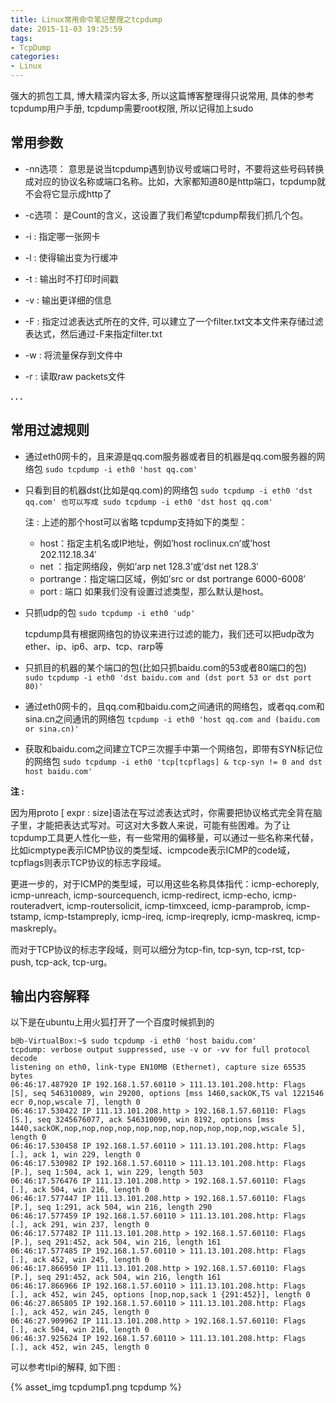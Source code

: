 ```yaml
---
title: Linux常用命令笔记整理之tcpdump
date: 2015-11-03 19:25:59
tags: 
- TcpDump
categories:
- Linux
---
```


强大的抓包工具, 博大精深内容太多, 所以这篇博客整理得只说常用, 具体的参考tcpdump用户手册, 
tcpdump需要root权限, 所以记得加上sudo

## **常用参数**
- -nn选项：
意思是说当tcpdump遇到协议号或端口号时，不要将这些号码转换成对应的协议名称或端口名称。比如，大家都知道80是http端口，tcpdump就不会将它显示成http了

- -c选项：
是Count的含义，这设置了我们希望tcpdump帮我们抓几个包。

- -i : 指定哪一张网卡

- -l : 使得输出变为行缓冲

- -t :  输出时不打印时间戳

- -v :  输出更详细的信息

- -F : 指定过滤表达式所在的文件, 可以建立了一个filter.txt文本文件来存储过滤表达式，然后通过-F来指定filter.txt

- -w : 将流量保存到文件中

- -r :  读取raw packets文件

**. . .**<!-- more -->

## **常用过滤规则**

- 通过eth0网卡的，且来源是qq.com服务器或者目的机器是qq.com服务器的网络包
`sudo tcpdump -i eth0 'host qq.com'`

- 只看到目的机器dst(比如是qq.com)的网络包
`sudo tcpdump -i eth0 'dst qq.com' 也可以写成 sudo tcpdump -i eth0 'dst host qq.com'`

    注 : 上述的那个host可以省略
    tcpdump支持如下的类型：
    - host：指定主机名或IP地址，例如’host roclinux.cn’或’host 202.112.18.34′
    - net ：指定网络段，例如’arp net 128.3’或’dst net 128.3′
    - portrange：指定端口区域，例如’src or dst portrange 6000-6008′
    - port : 端口
    如果我们没有设置过滤类型，那么默认是host。

- 只抓udp的包
`sudo tcpdump -i eth0 'udp'`

    tcpdump具有根据网络包的协议来进行过滤的能力，我们还可以把udp改为ether、ip、ip6、arp、tcp、rarp等

- 只抓目的机器的某个端口的包(比如只抓baidu.com的53或者80端口的包)
`sudo tcpdump -i eth0 'dst baidu.com and (dst port 53 or dst port 80)'`

- 通过eth0网卡的，且qq.com和baidu.com之间通讯的网络包，或者qq.com和sina.cn之间通讯的网络包
`tcpdump -i eth0 'host qq.com and (baidu.com or sina.cn)'`

- 获取和baidu.com之间建立TCP三次握手中第一个网络包，即带有SYN标记位的网络包
`sudo tcpdump -i eth0 'tcp[tcpflags] & tcp-syn != 0 and dst host baidu.com'`

**注 :**

因为用proto [ expr : size]语法在写过滤表达式时，你需要把协议格式完全背在脑子里，才能把表达式写对。可这对大多数人来说，可能有些困难。为了让tcpdump工具更人性化一些，有一些常用的偏移量，可以通过一些名称来代替，比如icmptype表示ICMP协议的类型域、icmpcode表示ICMP的code域，tcpflags则表示TCP协议的标志字段域。

更进一步的，对于ICMP的类型域，可以用这些名称具体指代：icmp-echoreply, icmp-unreach, icmp-sourcequench, icmp-redirect, icmp-echo, icmp-routeradvert, icmp-routersolicit, icmp-timxceed, icmp-paramprob, icmp-tstamp, icmp-tstampreply, icmp-ireq, icmp-ireqreply, icmp-maskreq, icmp-maskreply。

而对于TCP协议的标志字段域，则可以细分为tcp-fin, tcp-syn, tcp-rst, tcp-push, tcp-ack, tcp-urg。

## **输出内容解释**

以下是在ubuntu上用火狐打开了一个百度时候抓到的

```
b@b-VirtualBox:~$ sudo tcpdump -i eth0 'host baidu.com'
tcpdump: verbose output suppressed, use -v or -vv for full protocol decode
listening on eth0, link-type EN10MB (Ethernet), capture size 65535 bytes
06:46:17.487920 IP 192.168.1.57.60110 > 111.13.101.208.http: Flags [S], seq 546310089, win 29200, options [mss 1460,sackOK,TS val 1221546 ecr 0,nop,wscale 7], length 0
06:46:17.530422 IP 111.13.101.208.http > 192.168.1.57.60110: Flags [S.], seq 3245676077, ack 546310090, win 8192, options [mss 1440,sackOK,nop,nop,nop,nop,nop,nop,nop,nop,nop,nop,nop,wscale 5], length 0
06:46:17.530458 IP 192.168.1.57.60110 > 111.13.101.208.http: Flags [.], ack 1, win 229, length 0
06:46:17.530982 IP 192.168.1.57.60110 > 111.13.101.208.http: Flags [P.], seq 1:504, ack 1, win 229, length 503
06:46:17.576476 IP 111.13.101.208.http > 192.168.1.57.60110: Flags [.], ack 504, win 216, length 0
06:46:17.577447 IP 111.13.101.208.http > 192.168.1.57.60110: Flags [P.], seq 1:291, ack 504, win 216, length 290
06:46:17.577459 IP 192.168.1.57.60110 > 111.13.101.208.http: Flags [.], ack 291, win 237, length 0
06:46:17.577482 IP 111.13.101.208.http > 192.168.1.57.60110: Flags [P.], seq 291:452, ack 504, win 216, length 161
06:46:17.577485 IP 192.168.1.57.60110 > 111.13.101.208.http: Flags [.], ack 452, win 245, length 0
06:46:17.866950 IP 111.13.101.208.http > 192.168.1.57.60110: Flags [P.], seq 291:452, ack 504, win 216, length 161
06:46:17.866966 IP 192.168.1.57.60110 > 111.13.101.208.http: Flags [.], ack 452, win 245, options [nop,nop,sack 1 {291:452}], length 0
06:46:27.865805 IP 192.168.1.57.60110 > 111.13.101.208.http: Flags [.], ack 452, win 245, length 0
06:46:27.909962 IP 111.13.101.208.http > 192.168.1.57.60110: Flags [.], ack 504, win 216, length 0
06:46:37.925624 IP 192.168.1.57.60110 > 111.13.101.208.http: Flags [.], ack 452, win 245, length 0

```

可以参考tlpi的解释, 如下图 : 

{% asset_img tcpdump1.png tcpdump %}